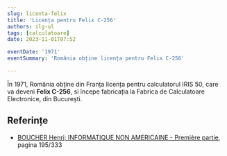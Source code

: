 ```yaml
---
slug: licenta-felix
title: 'Licența pentru Felix C-256'
authors: ilg-ul
tags: [calculatoare]
date: 2023-11-01T07:52

eventDate: '1971'
eventSummary: 'România obține licența pentru Felix C-256'

---
```


În 1971, România obține din Franța licența pentru calculatorul IRIS 50,
care va deveni **Felix C-256**, si începe fabricația la
Fabrica de Calculatoare Electronice, din București.

<!-- truncate -->

## Referințe

- [BOUCHER Henri; INFORMATIQUE NON AMERICAINE - Première partie](http://www.aconit.org/histoire/iga_boucher/pdf/Vol_E_700-745.pdf), pagina 195/333
